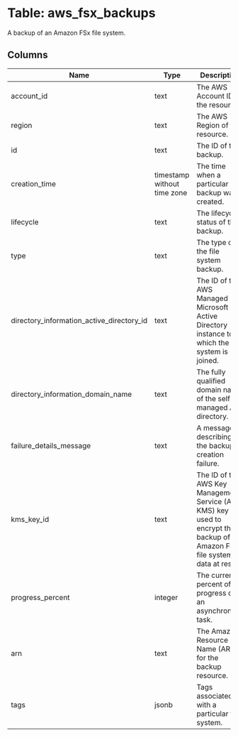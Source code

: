 
# Table: aws_fsx_backups
A backup of an Amazon FSx file system.
## Columns
| Name        | Type           | Description  |
| ------------- | ------------- | -----  |
|account_id|text|The AWS Account ID of the resource.|
|region|text|The AWS Region of the resource.|
|id|text|The ID of the backup.|
|creation_time|timestamp without time zone|The time when a particular backup was created.|
|lifecycle|text|The lifecycle status of the backup.|
|type|text|The type of the file system backup.|
|directory_information_active_directory_id|text|The ID of the AWS Managed Microsoft Active Directory instance to which the file system is joined.|
|directory_information_domain_name|text|The fully qualified domain name of the self-managed AD directory.|
|failure_details_message|text|A message describing the backup creation failure.|
|kms_key_id|text|The ID of the AWS Key Management Service (AWS KMS) key used to encrypt the backup of the Amazon FSx file system's data at rest.|
|progress_percent|integer|The current percent of progress of an asynchronous task.|
|arn|text|The Amazon Resource Name (ARN) for the backup resource.|
|tags|jsonb|Tags associated with a particular file system.|

